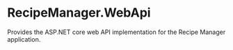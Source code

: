 # RecipeManager.WebApi

Provides the ASP.NET core web API implementation for the Recipe Manager application.
